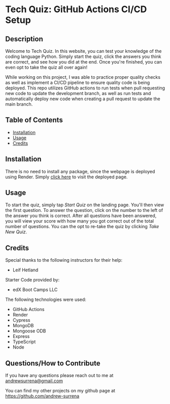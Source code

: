 # Tech Quiz: GitHub Actions CI/CD Setup

## Description

Welcome to Tech Quiz. In this website, you can test your knowledge of the coding language Python. Simply start the quiz, click the answers you think are correct, and see how you did at the end. Once you're finished, you can even opt to take the quiz all over again!

While working on this project, I was able to practice proper quality checks as well as implement a CI/CD pipeline to ensure quality code is being deployed. This repo utilizes GitHub actions to run tests when pull requesting new code to update the development branch, as well as run tests and automatically deploy new code when creating a pull request to update the main branch.

## Table of Contents
- [Installation](#installation)
- [Usage](#usage)
- [Credits](#credits)

## Installation

There is no need to install any package, since the webpage is deployed using Render. Simply [click here](https://tech-quiz-github-actions.onrender.com) to visit the deployed page.

## Usage

To start the quiz, simply tap *Start Quiz* on the landing page. You'll then view the first question. To answer the question, click on the number to the left of the answer you think is correct. After all questions have been answered, you will view your score with how many you got correct out of the total number of questions. You can the opt to re-take the quiz by clicking *Take New Quiz*.

## Credits

Special thanks to the following instructors for their help:
* Leif Hetland

Starter Code provided by:
* edX Boot Camps LLC

The following technologies were used:
* GitHub Actions
* Render
* Cypress
* MongoDB
* Mongoose ODB
* Express
* TypeScript
* Node

## Questions/How to Contribute

If you have any questions please reach out to me at andrewsurrena@gmail.com

You can find my other projects on my github page at https://github.com/andrew-surrena
